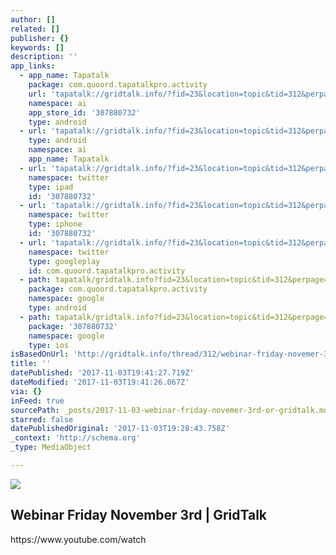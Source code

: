 ```yaml
---
author: []
related: []
publisher: {}
keywords: []
description: ''
app_links:
  - app_name: Tapatalk
    package: com.quoord.tapatalkpro.activity
    url: 'tapatalk://gridtalk.info/?fid=23&location=topic&tid=312&perpage=15&page=1'
    namespace: ai
    app_store_id: '307880732'
    type: android
  - url: 'tapatalk://gridtalk.info/?fid=23&location=topic&tid=312&perpage=15&page=1'
    type: android
    namespace: ai
    app_name: Tapatalk
  - url: 'tapatalk://gridtalk.info/?fid=23&location=topic&tid=312&perpage=15&page=1'
    namespace: twitter
    type: ipad
    id: '307880732'
  - url: 'tapatalk://gridtalk.info/?fid=23&location=topic&tid=312&perpage=15&page=1'
    namespace: twitter
    type: iphone
    id: '307880732'
  - url: 'tapatalk://gridtalk.info/?fid=23&location=topic&tid=312&perpage=15&page=1'
    namespace: twitter
    type: googleplay
    id: com.quoord.tapatalkpro.activity
  - path: tapatalk/gridtalk.info?fid=23&location=topic&tid=312&perpage=15&page=1
    package: com.quoord.tapatalkpro.activity
    namespace: google
    type: android
  - path: tapatalk/gridtalk.info?fid=23&location=topic&tid=312&perpage=15&page=1
    package: '307880732'
    namespace: google
    type: ios
isBasedOnUrl: 'http://gridtalk.info/thread/312/webinar-friday-novemer-3rd'
title: ''
datePublished: '2017-11-03T19:41:27.719Z'
dateModified: '2017-11-03T19:41:26.067Z'
via: {}
inFeed: true
sourcePath: _posts/2017-11-03-webinar-friday-novemer-3rd-or-gridtalk.md
starred: false
datePublishedOriginal: '2017-11-03T19:28:43.758Z'
_context: 'http://schema.org'
_type: MediaObject

---
```

![](https://the-grid-user-content.s3-us-west-2.amazonaws.com/3ff51660-be68-43f0-ab3f-60c8eeddcd42.jpg)

<article style=""><h1>Webinar Friday November 3rd | GridTalk</h1><p>https://www.youtube.com/watch</p></article>